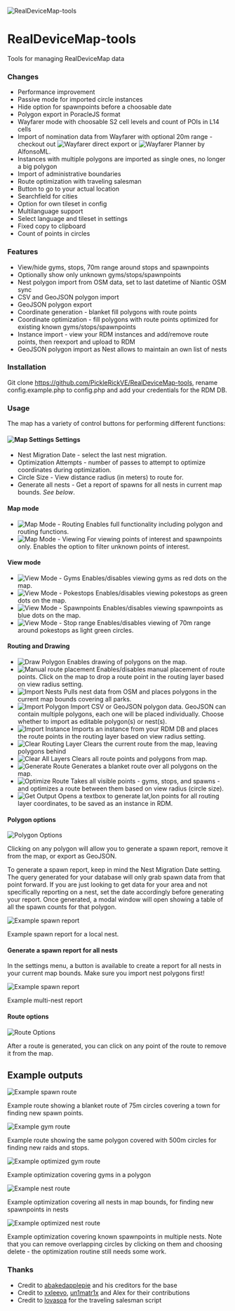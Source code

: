 ![RealDeviceMap-tools](assets/map-header.png?raw=true)
# RealDeviceMap-tools
Tools for managing RealDeviceMap data

### Changes
* Performance improvement
* Passive mode for imported circle instances
* Hide option for spawnpoints before a choosable date
* Polygon export in PoracleJS format
* Wayfarer mode with choosable S2 cell levels and count of POIs in L14 cells
* Import of nomination data from Wayfarer with optional 20m range - checkout out ![Wayfarer direct export](https://github.com/PickleRickVE/wayfarer-direct-export) or ![Wayfarer Planner](https://gitlab.com/AlfonsoML/wayfarer) by AlfonsoML. 
* Instances with multiple polygons are imported as single ones, no longer a big polygon
* Import of administrative boundaries
* Route optimization with traveling salesman
* Button to go to your actual location
* Searchfield for cities
* Option for own tileset in config
* Multilanguage support
* Select language and tileset in settings
* Fixed copy to clipboard
* Count of points in circles

### Features
* View/hide gyms, stops, 70m range around stops and spawnpoints
* Optionally show only unknown gyms/stops/spawnpoints
* Nest polygon import from OSM data, set to last datetime of Niantic OSM sync
* CSV and GeoJSON polygon import
* GeoJSON polygon export
* Coordinate generation - blanket fill polygons with route points
* Coordinate optimization - fill polygons with route points optimized for existing known gyms/stops/spawnpoints
* Instance import - view your RDM instances and add/remove route points, then reexport and upload to RDM
* GeoJSON polygon import as Nest allows to maintain an own list of nests

### Installation
Git clone https://github.com/PickleRickVE/RealDeviceMap-tools, rename config.example.php to config.php and add your credentials for the RDM DB.

### Usage
The map has a variety of control buttons for performing different functions: 

#### ![Map Settings](assets/map-settings.png?raw=true) Settings
* Nest Migration Date - select the last nest migration.
* Optimization Attempts - number of passes to attempt to optimize coordinates during optimization.
* Circle Size - View distance radius (in meters) to route for.
* Generate all nests - Get a report of spawns for all nests in current map bounds. _See below_.

#### Map mode
* ![Map Mode - Routing](assets/map-routing.png?raw=true) Enables full functionality including polygon and routing functions.
* ![Map Mode - Viewing](assets/map-viewing.png?raw=true) For viewing points of interest and spawnpoints only. Enables the option to filter unknown points of interest.

#### View mode
* ![View Mode - Gyms](assets/map-view-gyms.png?raw=true) Enables/disables viewing gyms as red dots on the map.
* ![View Mode - Pokestops](assets/map-view-stops.png?raw=true) Enables/disables viewing pokestops as green dots on the map.
* ![View Mode - Spawnpoints](assets/map-view-spawns.png?raw=true) Enables/disables viewing spawnpoints as blue dots on the map.
* ![View Mode - Stop range](assets/map-view-range.png?raw=true) Enables/disables viewing of 70m range around pokestops as light green circles.

#### Routing and Drawing
* ![Draw Polygon](assets/map-draw-polygon.png?raw=true) Enables drawing of polygons on the map.
* ![Manual route placement](assets/map-place-circle.png?raw=true) Enables/disables manual placement of route points. Click on the map to drop a route point in the routing layer based on view radius setting.
* ![Import Nests](assets/map-import-nests.png?raw=true) Pulls nest data from OSM and places polygons in the current map bounds covering all parks.
* ![Import Polygon](assets/map-import-polygon.png?raw=true) Import CSV or GeoJSON polygon data. GeoJSON can contain multiple polygons, each one will be placed individually. Choose whether to import as editable polygon(s) or nest(s).
* ![Import Instance](assets/map-import-instance.png?raw=true) Imports an instance from your RDM DB and places the route points in the routing layer based on view radius setting.
* ![Clear Routing Layer](assets/map-clear-routing-layer.png?raw=true) Clears the current route from the map, leaving polygons behind
* ![Clear All Layers](assets/map-clear-all-layers.png?raw=true) Clears all route points and polygons from map.
* ![Generate Route](assets/map-generate-route.png?raw=true) Generates a blanket route over all polygons on the map.
* ![Optimize Route](assets/map-optimize-route.png?raw=true) Takes all visible points - gyms, stops, and spawns - and optimizes a route between them based on view radius (circle size).
* ![Get Output](assets/map-get-output.png?raw=true) Opens a textbox to generate lat,lon points for all routing layer coordinates, to be saved as an instance in RDM.

#### Polygon options
![Polygon Options](assets/polygon-options.png?raw=true)

Clicking on any polygon will allow you to generate a spawn report, remove it from the map, or export as GeoJSON.

To generate a spawn report, keep in mind the Nest Migration Date setting. The query generated for your database will only grab spawn data from that point forward. If you are just looking to get data for your area and not specifically reporting on a nest, set the date accordingly before generating your report. Once generated, a modal window will open showing a table of all the spawn counts for that polygon.

![Example spawn report](assets/example-spawn-report.png?raw=true)

Example spawn report for a local nest.

#### Generate a spawn report for all nests
In the settings menu, a button is available to create a report for all nests in your current map bounds. Make sure you import nest polygons first!

![Example spawn report](assets/example-all-nests-report.png?raw=true)

Example multi-nest report

#### Route options
![Route Options](assets/route-point-options.png?raw=true)

After a route is generated, you can click on any point of the route to remove it from the map.

## Example outputs
![Example spawn route](assets/example-blanket-route-spawn.png?raw=true)

Example route showing a blanket route of 75m circles covering a town for finding new spawn points.

![Example gym route](assets/example-blanket-route-gym.png?raw=true)

Example route showing the same polygon covered with 500m circles for finding new raids and stops.

![Example optimized gym route](assets/example-optimized-route-gyms.png?raw=true)

Example optimization covering gyms in a polygon

![Example nest route](assets/example-blanket-route-nest.png?raw=true)

Example optimization covering all nests in map bounds, for finding new spawnpoints in nests

![Example optimized nest route](assets/example-optimized-route-nests.png?raw=true)

Example optimization covering known spawnpoints in multiple nests. Note that you can remove overlapping circles by clicking on them and choosing delete - the optimization routine still needs some work.

### Thanks
* Credit to [abakedapplepie](https://github.com/abakedapplepie) and his creditors for the base
* Credit to [xxleevo](https://github.com/xxleevo), [un1matr1x](https://github.com/Un1matr1x) and Alex for their contributions
* Credit to [lovasoa](https://github.com/lovasoa) for the traveling salesman script

